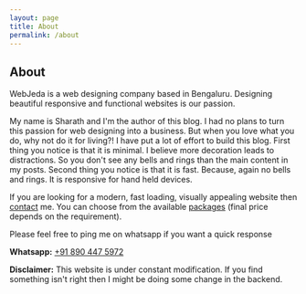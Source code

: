 ```yaml
---
layout: page
title: About
permalink: /about
---
```



## About


WebJeda is a web designing company based in Bengaluru. Designing beautiful responsive and functional websites is our passion. 

My name is Sharath and I'm the author of this blog. I had no plans to turn this passion for web designing into a business. But when you love what you do, why not do it for living?! I have put a lot of effort to build this blog. First thing you notice is that it is minimal. I believe more decoration leads to distractions. So you don't see any bells and rings than the main content in my posts. Second thing you notice is that it is fast. Because, again no bells and rings. It is responsive for hand held devices. 


If you are looking for a modern, fast loading, visually appealing website then [contact](http://price.webjeda.com/#contact) me. You can choose from the available [packages](http://price.webjeda.com/) (final price depends on the requirement).

Please feel free to ping me on whatsapp if you want a quick response

**Whatsapp:** <a href="tel:+91 890 447 5972">+91 890 447 5972</a>


**Disclaimer:** This website is under constant modification. If you find something isn't right then I might be doing some change in the backend.



